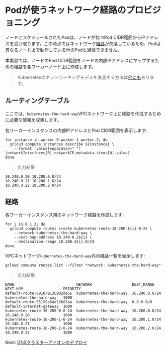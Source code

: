 # Podが使うネットワーク経路のプロビジョニング

ノードにスケジュールされたPodは、ノードが持つPod CIDR範囲からIPアドレスを受け取ります。この時点ではネットワーク[経路](https://cloud.google.com/compute/docs/vpc/routes)が欠落しているため、Podは異なるノード上で動作している他のPodと通信できません。

本実習では、ノードのPod CIDR範囲をノードの内部IPアドレスにマップするための経路を各ワーカーノード上に作成します。

> Kubernetesのネットワーキングモデルを実装する方法は[他にも](https://kubernetes.io/docs/concepts/cluster-administration/networking/#how-to-achieve-this)あります。

## ルーティングテーブル

ここでは、`kubernetes-the-hard-way`VPCネットワーク上に経路を作成するために必要な情報を収集します。

各ワーカーインスタンスの内部IPアドレスとPod CIDR範囲を表示します:

```
for instance in worker-0 worker-1 worker-2; do
  gcloud compute instances describe ${instance} \
    --format 'value[separator=" "](networkInterfaces[0].networkIP,metadata.items[0].value)'
done
```

> 出力結果

```
10.240.0.20 10.200.0.0/24
10.240.0.21 10.200.1.0/24
10.240.0.22 10.200.2.0/24
```

## 経路

各ワーカーインスタンス用のネットワーク経路を作成します:

```
for i in 0 1 2; do
  gcloud compute routes create kubernetes-route-10-200-${i}-0-24 \
    --network kubernetes-the-hard-way \
    --next-hop-address 10.240.0.2${i} \
    --destination-range 10.200.${i}.0/24
done
```

VPCネットワーク`kubernetes-the-hard-way`内の経路一覧を表示します:

```
gcloud compute routes list --filter "network: kubernetes-the-hard-way"
```

> 出力結果

```
NAME                            NETWORK                  DEST_RANGE     NEXT_HOP                  PRIORITY
default-route-081879136902de56  kubernetes-the-hard-way  10.240.0.0/24  kubernetes-the-hard-way   1000
default-route-55199a5aa126d7aa  kubernetes-the-hard-way  0.0.0.0/0      default-internet-gateway  1000
kubernetes-route-10-200-0-0-24  kubernetes-the-hard-way  10.200.0.0/24  10.240.0.20               1000
kubernetes-route-10-200-1-0-24  kubernetes-the-hard-way  10.200.1.0/24  10.240.0.21               1000
kubernetes-route-10-200-2-0-24  kubernetes-the-hard-way  10.200.2.0/24  10.240.0.22               1000
```

Next: [DNSクラスターアドオンのデプロイ](12-dns-addon.md)
